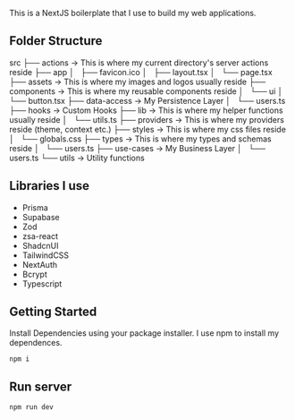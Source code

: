 This is a NextJS boilerplate that I use to build my web applications.

## Folder Structure

src
├── actions -> This is where my current directory's server actions reside
├── app
│   ├── favicon.ico
│   ├── layout.tsx
│   └── page.tsx
├── assets -> This is where my images and logos usually reside
├── components -> This is where my reusable components reside
│   └── ui
│   └── button.tsx
├── data-access -> My Persistence Layer
│   └── users.ts
├── hooks -> Custom Hooks
├── lib -> This is where my helper functions usually reside
│   └── utils.ts
├── providers -> This is where my providers reside (theme, context etc.)
├── styles -> This is where my css files reside
│   └── globals.css
├── types -> This is where my types and schemas reside
│   └── users.ts
├── use-cases -> My Business Layer
│   └── users.ts
└── utils -> Utility functions

## Libraries I use

- Prisma
- Supabase
- Zod
- zsa-react
- ShadcnUI
- TailwindCSS
- NextAuth
- Bcrypt
- Typescript

## Getting Started

Install Dependencies using your package installer. I use npm to install my dependences.

```
npm i
```

## Run server

```
npm run dev
```
